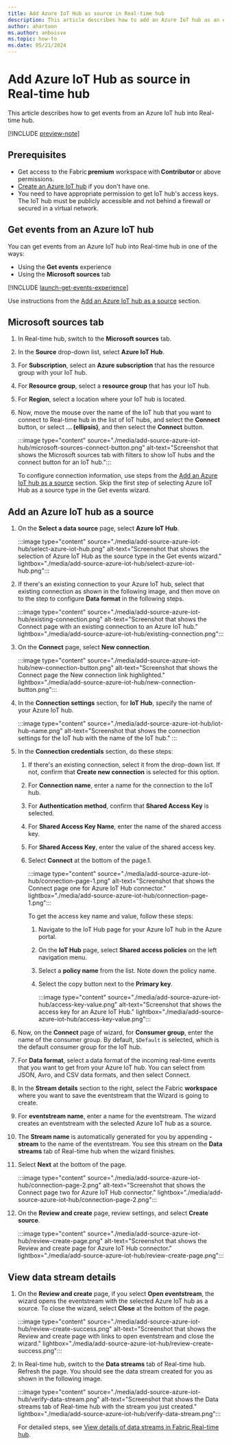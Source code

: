 ```yaml
---
title: Add Azure IoT Hub as source in Real-time hub
description: This article describes how to add an Azure IoT hub as an event source in Fabric Real-time hub. 
author: ahartoon
ms.author: anboisve
ms.topic: how-to
ms.date: 05/21/2024
---
```


# Add Azure IoT Hub as source in Real-time hub
This article describes how to get events from an Azure IoT hub into Real-time hub. 

[!INCLUDE [preview-note](./includes/preview-note.md)]

## Prerequisites 

- Get access to the Fabric **premium** workspace with **Contributor** or above permissions. 
- [Create an Azure IoT hub](/azure/iot-hub/iot-hub-create-through-portal) if you don't have one. 
- You need to have appropriate permission to get IoT hub's access keys. The IoT hub must be publicly accessible and not behind a firewall or secured in a virtual network. 

## Get events from an Azure IoT hub
You can get events from an Azure IoT hub into Real-time hub in one of the ways:

- Using the **Get events** experience
- Using the **Microsoft sources** tab

[!INCLUDE [launch-get-events-experience](./includes/launch-get-events-experience.md)]

Use instructions from the [Add an Azure IoT hub as a source](#add-an-azure-iot-hub-as-a-source) section. 

## Microsoft sources tab

1. In Real-time hub, switch to the **Microsoft sources** tab. 
1. In the **Source** drop-down list, select **Azure IoT Hub**. 
1. For **Subscription**, select an **Azure subscription** that has the resource group with your IoT hub. 
1. For **Resource group**, select a **resource group** that has your IoT hub.
1. For **Region**, select a location where your IoT hub is located. 
1. Now, move the mouse over the name of the IoT hub that you want to connect to Real-time hub in the list of IoT hubs, and select the **Connect** button, or select **... (ellipsis)**, and then select the **Connect** button. 

    :::image type="content" source="./media/add-source-azure-iot-hub/microsoft-sources-connect-button.png" alt-text="Screenshot that shows the Microsoft sources tab with filters to show IoT hubs and the connect button for an IoT hub.":::

    To configure connection information, use steps from the [Add an Azure IoT hub as a source](#add-an-azure-iot-hub-as-a-source) section. Skip the first step of selecting Azure IoT Hub as a source type in the Get events wizard. 


## Add an Azure IoT hub as a source


1. On the **Select a data source** page, select **Azure IoT Hub**. 

    :::image type="content" source="./media/add-source-azure-iot-hub/select-azure-iot-hub.png" alt-text="Screenshot that shows the selection of Azure IoT Hub as the source type in the Get events wizard." lightbox="./media/add-source-azure-iot-hub/select-azure-iot-hub.png":::
1. If there's an existing connection to your Azure IoT hub, select that existing connection as shown in the following image, and then move on to the step to configure **Data format** in the following steps.

    :::image type="content" source="./media/add-source-azure-iot-hub/existing-connection.png" alt-text="Screenshot that shows the Connect page with an existing connection to an Azure IoT hub." lightbox="./media/add-source-azure-iot-hub/existing-connection.png":::    
1. On the **Connect** page, select **New connection**.

    :::image type="content" source="./media/add-source-azure-iot-hub/new-connection-button.png" alt-text="Screenshot that shows the Connect page the New connection link highlighted." lightbox="./media/add-source-azure-iot-hub/new-connection-button.png":::     
1. In the **Connection settings** section, for **IoT Hub**, specify the name of your Azure IoT hub.

    :::image type="content" source="./media/add-source-azure-iot-hub/iot-hub-name.png" alt-text="Screenshot that shows the connection settings for the IoT hub with the name of the IoT hub." :::        
1. In the **Connection credentials** section, do these steps:
    1. If there's an existing connection, select it from the drop-down list. If not, confirm that **Create new connection** is selected for this option.
    1. For **Connection name**, enter a name for the connection to the IoT hub.
    1. For **Authentication method**, confirm that **Shared Access Key** is selected.
    1. For **Shared Access Key Name**, enter the name of the shared access key. 
    1. For **Shared Access Key**, enter the value of the shared access key.
    1. Select **Connect** at the bottom of the page.1. 
        
        :::image type="content" source="./media/add-source-azure-iot-hub/connection-page-1.png" alt-text="Screenshot that shows the Connect page one for Azure IoT Hub connector." lightbox="./media/add-source-azure-iot-hub/connection-page-1.png":::

        To get the access key name and value, follow these steps: 
        1. Navigate to the IoT Hub page for your Azure IoT hub in the Azure portal. 
        1. On the **IoT Hub** page, select **Shared access policies** on the left navigation menu.
        1. Select a **policy name** from the list. Note down the policy name.
        1. Select the copy button next to the **Primary key**. 
    
            :::image type="content" source="./media/add-source-azure-iot-hub/access-key-value.png" alt-text="Screenshot that shows the access key for an Azure IoT Hub." lightbox="./media/add-source-azure-iot-hub/access-key-value.png":::                        
1. Now, on the **Connect** page of wizard, for **Consumer group**, enter the name of the consumer group. By default, `$Default` is selected, which is the default consumer group for the IoT hub. 
1. For **Data format**, select a data format of the incoming real-time events that you want to get from your Azure IoT hub. You can select from JSON, Avro, and CSV data formats, and then select Connect.
1. In the **Stream details** section to the right, select the Fabric **workspace** where you want to save the eventstream that the Wizard is going to create. 
1. For **eventstream name**, enter a name for the eventstream. The wizard creates an eventstream with the selected Azure IoT hub as a source.
1. The **Stream name** is automatically generated for you by appending **-stream** to the name of the eventstream. You see this stream on the **Data streams** tab of Real-time hub when the wizard finishes. 
1. Select **Next** at the bottom of the page. 
    
    :::image type="content" source="./media/add-source-azure-iot-hub/connection-page-2.png" alt-text="Screenshot that shows the Connect page two for Azure IoT Hub connector." lightbox="./media/add-source-azure-iot-hub/connection-page-2.png":::        
1. On the **Review and create** page, review settings, and select **Create source**. 

    :::image type="content" source="./media/add-source-azure-iot-hub/review-create-page.png" alt-text="Screenshot that shows the Review and create page for Azure IoT Hub connector." lightbox="./media/add-source-azure-iot-hub/review-create-page.png":::        




## View data stream details

1. On the **Review and create** page, if you select **Open eventstream**, the wizard opens the eventstream with the selected Azure IoT hub as a source. To close the wizard, select **Close** at the bottom of the page. 

    :::image type="content" source="./media/add-source-azure-iot-hub/review-create-success.png" alt-text="Screenshot that shows the Review and create page with links to open eventstream and close the wizard." lightbox="./media/add-source-azure-iot-hub/review-create-success.png":::

2. In Real-time hub, switch to the **Data streams** tab of Real-time hub. Refresh the page. You should see the data stream created for you as shown in the following image.

    :::image type="content" source="./media/add-source-azure-iot-hub/verify-data-stream.png" alt-text="Screenshot that shows the Data streams tab of Real-time hub with the stream you just created." lightbox="./media/add-source-azure-iot-hub/verify-data-stream.png":::

    For detailed steps, see [View details of data streams in Fabric Real-time hub](view-data-stream-details.md).

